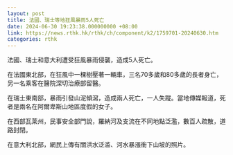 ```yaml
---
layout: post
title: 法國、瑞士等地狂風暴雨5人死亡
date: 2024-06-30 19:23:38.000000000 +08:00
link: https://news.rthk.hk/rthk/ch/component/k2/1759701-20240630.htm
categories: rthk
---
```


法國、瑞士和意大利遭受狂風暴雨侵襲，造成5人死亡。

在法國東北部，在狂風中一棵樹壓著一輛車，三名70多歲和80多歲的長者身亡，另一名乘客在醫院深切治療部留醫。

在瑞士東南部，暴雨引發山泥傾瀉，造成兩人死亡，一人失蹤。當地傳媒報道，死者是兩名在阿爾卑斯山地區度假的女子。

在西部瓦莱州，民事安全部門說，羅納河及支流在不同地點泛濫，數百人疏散，道路封閉。

在意大利北部，網民上傳有關洪水泛滥、河水暴漲衝下山坡的照片。
